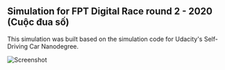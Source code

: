 ## Simulation for FPT Digital Race round 2 - 2020 (Cuộc đua số)

This simulation was built based on the simulation code for Udacity's Self-Driving Car Nanodegree.

![Screenshot](Images/Unity_sim.png)